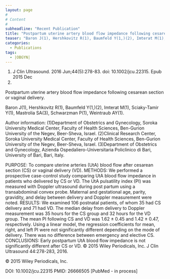 ```yaml
---
layout: page
#
# Content
#
subheadline: "Recent Publication"
title: "Postpartum uterine artery blood flow impedance following cesarean section or vaginal delivery."
teaser: "Baron J(1), Hershkovitz R(1), Baumfeld Y(1,)(2), Imterat M(1), Sciaky-Tamir Y(1), Mastrolia SA(3), Schwarzman P(1), Weintraub AY(1)."
categories:
  - Publications
tags:
  - |OBGYN|
---
```


1. J Clin Ultrasound. 2016 Jun;44(5):278-83. doi: 10.1002/jcu.22315. Epub 2015 Dec
15.

Postpartum uterine artery blood flow impedance following cesarean section or
vaginal delivery.

Baron J(1), Hershkovitz R(1), Baumfeld Y(1,)(2), Imterat M(1), Sciaky-Tamir Y(1),
Mastrolia SA(3), Schwarzman P(1), Weintraub AY(1).

Author information: 
(1)Department of Obstetrics and Gynecology, Soroka University Medical Center,
Faculty of Health Sciences, Ben-Gurion University of the Negev, Beer-Sheva,
Israel. (2)Clinical Research Center, Soroka University Medical Center, Faculty of
Health Sciences, Ben-Gurion University of the Negev, Beer-Sheva, Israel.
(3)Department of Obstetrics and Gynecology, Azienda Ospedaliero-Universitaria
Policlinico di Bari, University of Bari, Bari, Italy.

PURPOSE: To compare uterine arteries (UtA) blood flow after cesarean section (CS)
or vaginal delivery (VD).
METHODS: We performed a prospective case-control study comparing UtA blood flow
impedance in patients who delivered by CS or VD. The UtA pulsatility index (PI)
was measured with Doppler ultrasound during post partum using a transabdominal
convex probe. Maternal and gestational age, parity, gravidity, and delay between 
delivery and Doppler measurement were noted.
RESULTS: We examined 106 postnatal patients, of whom 35 had CS delivery and 71
had VD. The median delay from delivery to Doppler measurement was 35 hours for
the CS group and 32 hours for the VD group. The mean PI following CS and VD was
1.62 ± 0.45 and 1.42 ± 0.47, respectively. Using a linear model, the regression
coefficients for mean, right, and left PI were not significantly different
depending on the mode of delivery. There was no difference between emergency and 
elective CS.
CONCLUSIONS: Early postpartum UtA blood flow impedance is not significantly
different after CS or VD. © 2015 Wiley Periodicals, Inc. J Clin Ultrasound
44:278-283, 2016.

© 2015 Wiley Periodicals, Inc.

DOI: 10.1002/jcu.22315 
PMID: 26666505  [PubMed - in process]
